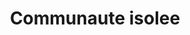 ---
title: Communaute isolee
longTitle: 'Communauté isolée'
tags:
- gccommon
french:
- "[[Isolated communities]]"
---